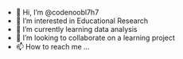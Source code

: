 - 👋 Hi, I’m @codenoobl7h7
- 👀 I’m interested in Educational Research
- 🌱 I’m currently learning data analysis
- 💞️ I’m looking to collaborate on a learning project
- 📫 How to reach me ...

<!---
codenoobl7h7/codenoobl7h7 is a ✨ special ✨ repository because its `README.md` (this file) appears on your GitHub profile.
You can click the Preview link to take a look at your changes.
--->
